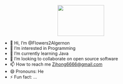 <div id="header" align="center">
  <img src="
  <iframe src="https://giphy.com/embed/RbDKaczqWovIugyJmW" width="150" height="100" frameBorder="0" class="giphy-embed" allowFullScreen><p><a href="https://giphy.com/gifs/looneytunesworldofmayhem-world-of-mayhem-looney-tunes-ltwom-RbDKaczqWovIugyJmW"></a></p>
</div>

- 👋 Hi, I’m @Flowers2Algernon
- 👀 I’m interested in Programming
- 🌱 I’m currently learning Java
- 💞️ I’m looking to collaborate on open source software
- 📫 How to reach me Zjhong6666@gmail.com
- 😄 Pronouns: He
- ⚡ Fun fact: ...

<!---
Flowers2Algernon/Flowers2Algernon is a ✨ special ✨ repository because its `README.md` (this file) appears on your GitHub profile.
You can click the Preview link to take a look at your changes.
--->

